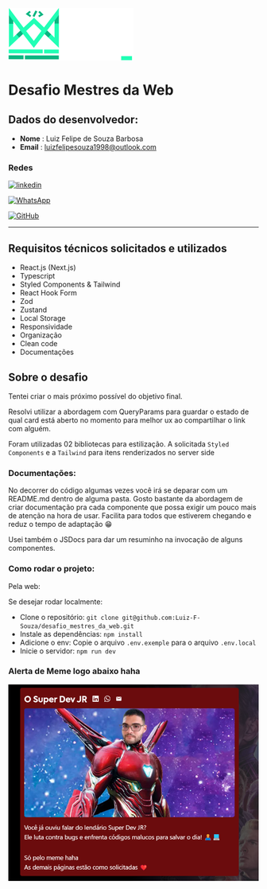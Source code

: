 ![Logo da empresa Mestres da Web](/src/assets/logo_mestres_da_web.svg)

# Desafio Mestres da Web

## Dados do desenvolvedor:

- **Nome** : Luiz Felipe de Souza Barbosa
- **Email** : luizfelipesouza1998@outlook.com

### Redes

[![linkedin](https://img.shields.io/badge/LinkedIn-0077B5?style=for-the-badge&logo=linkedin&logoColor=white)](https://www.linkedin.com/in/lf-souza98/)

[![WhatsApp](https://img.shields.io/badge/WhatsApp-25D366?style=for-the-badge&logo=whatsapp&logoColor=white)](https://wa.me/5522998906871)

[![GitHub](https://img.shields.io/badge/GitHub-100000?style=for-the-badge&logo=github&logoColor=white)](https://github.com/Luiz-F-Souza)

---

## Requisitos técnicos solicitados e utilizados
- React.js (Next.js)
- Typescript
- Styled Components & Tailwind
- React Hook Form
- Zod
- Zustand
- Local Storage
- Responsividade
- Organização
- Clean code
- Documentações

## Sobre o desafio

Tentei criar o mais próximo possível do objetivo final.

Resolvi utilizar a abordagem com QueryParams para guardar o estado de qual card está aberto no momento para melhor ux ao compartilhar o link com alguém. 

Foram utilizadas 02 bibliotecas para estilização.
A solicitada `Styled Components` e a `Tailwind` para itens renderizados no server side

### Documentações:

No decorrer do código algumas vezes você irá se deparar com um README.md dentro de alguma pasta.
Gosto bastante da abordagem de criar documentação pra cada componente que possa exigir um pouco mais de atenção na hora de usar. Facilita para todos que estiverem chegando e reduz o tempo de adaptação 😁

Usei também o JSDocs para dar um resuminho na invocação de alguns componentes.

### Como rodar o projeto:

Pela web: 

Se desejar rodar localmente:

- Clone o repositório: `git clone git@github.com:Luiz-F-Souza/desafio_mestres_da_web.git`
- Instale as dependências: `npm install`
- Adicione o env: Copie o arquivo `.env.exemple` para o arquivo `.env.local`
- Inicie o servidor: `npm run dev`

### Alerta de Meme logo abaixo haha

![O super dev JR](./src/assets/meme.png)